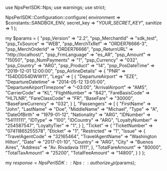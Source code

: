 use NpsPerlSDK::Nps;
use warnings;
use strict;

NpsPerlSDK::Configuration::configure( 
    environment => $constants::SANDBOX_ENV,
    secret_key => "_YOUR_SECRET_KEY_",
    sanitize => 1 
    );

my $params = {
    "psp_Version" => "2.2",
    "psp_MerchantId" => "sdk_test",
    "psp_TxSource" => "WEB",
    "psp_MerchTxRef" => "ORDER76666-3",
    "psp_MerchOrderId" => "ORDER76666",
    "psp_ReturnURL" => "http://localhost/",
    "psp_FrmLanguage" => "es_AR",
    "psp_Amount" => "15050",
    "psp_NumPayments" => "1",
    "psp_Currency" => "032",
    "psp_Country" => "ARG",
    "psp_Product" => "14",
    "psp_PosDateTime" => "2019-12-01 12:00:00",
    "psp_AirlineDetails" => {
        "PNR" => "154DDD54DWW11",
        "Legs" => [
            {
                "DepartureAirport" => "EZE",
                "DepartureDatetime" => "2014-05-12 13:05:00",
                "DepartureAirportTimezone" => "-03:00",
                "ArrivalAirport" => "AMS",
                "CarrierCode" => "KL",
                "FlightNumber" => "842",
                "FareBasisCode" => "HL7LNR",
                "FareClassCode" => "FR",
                "BaseFare" => "30000",
                "BaseFareCurrency" => "032",
            }
        ],
        "Passengers" => [
            {
                "FirstName" => "John",
                "LastName" => "Doe",
                "MiddleName" => "Michael",
                "Type" => "A",
                "DateOfBirth" => "1979-01-12",
                "Nationality" => "ARG",
                "IDNumber" => "54111111",
                "IDType" => "100",
                "IDCountry" => "ARG",
                "LoyaltyNumber" => "254587547",
                "LoyaltyTier" => "1",
            }
        ],
        "Ticket" => {
            "TicketNumber" => "07411865255578",
            "Eticket" => "1",
            "Restricted" => "1",
            "Issue" => {
                "TravelAgentCode" => "32165464",
                "TravelAgentName" => "Washington Hilton",
                "Date" => "2017-01-10",
                "Country" => "ARG",
                "City" => "Buenos Aires",
                "Address" => "Av. Rivadavia 1111",
                    },
            "TotalFareAmount" => "80000",
            "TotalTaxAmount" => "25200",
            "TotalFeeAmount" => "14800",
            }
    }
};

my $response = NpsPerlSDK::Nps::authorize_3p($params);